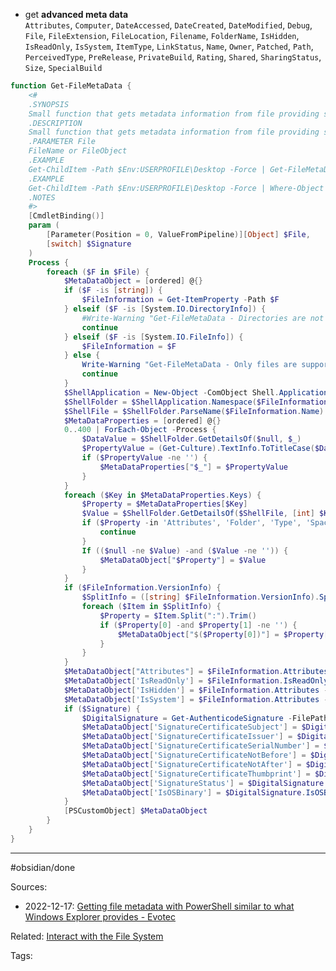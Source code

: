 - get **advanced meta data**    
  ` Attributes `, ` Computer `, ` DateAccessed `, ` DateCreated `, ` DateModified `, ` Debug `, ` File `, ` FileExtension `, ` FileLocation `, ` Filename `, ` FolderName `, ` IsHidden `, ` IsReadOnly `, ` IsSystem `, ` ItemType `, ` LinkStatus `, ` Name `, ` Owner `, ` Patched `, ` Path `, ` PerceivedType `, ` PreRelease `, ` PrivateBuild `, ` Rating `, ` Shared `, ` SharingStatus `, ` Size `, ` SpecialBuild `

```powershell
function Get-FileMetaData {
    <#
    .SYNOPSIS
    Small function that gets metadata information from file providing similar output to what Explorer shows when viewing file
    .DESCRIPTION
    Small function that gets metadata information from file providing similar output to what Explorer shows when viewing file
    .PARAMETER File
    FileName or FileObject
    .EXAMPLE
    Get-ChildItem -Path $Env:USERPROFILE\Desktop -Force | Get-FileMetaData | Out-HtmlView -ScrollX -Filtering -AllProperties
    .EXAMPLE
    Get-ChildItem -Path $Env:USERPROFILE\Desktop -Force | Where-Object { $_.Attributes -like '*Hidden*' } | Get-FileMetaData | Out-HtmlView -ScrollX -Filtering -AllProperties
    .NOTES
    #>
    [CmdletBinding()]
    param (
        [Parameter(Position = 0, ValueFromPipeline)][Object] $File,
        [switch] $Signature
    )
    Process {
        foreach ($F in $File) {
            $MetaDataObject = [ordered] @{}
            if ($F -is [string]) {
                $FileInformation = Get-ItemProperty -Path $F
            } elseif ($F -is [System.IO.DirectoryInfo]) {
                #Write-Warning "Get-FileMetaData - Directories are not supported. Skipping $F."
                continue
            } elseif ($F -is [System.IO.FileInfo]) {
                $FileInformation = $F
            } else {
                Write-Warning "Get-FileMetaData - Only files are supported. Skipping $F."
                continue
            }
            $ShellApplication = New-Object -ComObject Shell.Application
            $ShellFolder = $ShellApplication.Namespace($FileInformation.Directory.FullName)
            $ShellFile = $ShellFolder.ParseName($FileInformation.Name)
            $MetaDataProperties = [ordered] @{}
            0..400 | ForEach-Object -Process {
                $DataValue = $ShellFolder.GetDetailsOf($null, $_)
                $PropertyValue = (Get-Culture).TextInfo.ToTitleCase($DataValue.Trim()).Replace(' ', '')
                if ($PropertyValue -ne '') {
                    $MetaDataProperties["$_"] = $PropertyValue
                }
            }
            foreach ($Key in $MetaDataProperties.Keys) {
                $Property = $MetaDataProperties[$Key]
                $Value = $ShellFolder.GetDetailsOf($ShellFile, [int] $Key)
                if ($Property -in 'Attributes', 'Folder', 'Type', 'SpaceFree', 'TotalSize', 'SpaceUsed') {
                    continue
                }
                If (($null -ne $Value) -and ($Value -ne '')) {
                    $MetaDataObject["$Property"] = $Value
                }
            }
            if ($FileInformation.VersionInfo) {
                $SplitInfo = ([string] $FileInformation.VersionInfo).Split([char]13)
                foreach ($Item in $SplitInfo) {
                    $Property = $Item.Split(":").Trim()
                    if ($Property[0] -and $Property[1] -ne '') {
                        $MetaDataObject["$($Property[0])"] = $Property[1]
                    }
                }
            }
            $MetaDataObject["Attributes"] = $FileInformation.Attributes
            $MetaDataObject['IsReadOnly'] = $FileInformation.IsReadOnly
            $MetaDataObject['IsHidden'] = $FileInformation.Attributes -like '*Hidden*'
            $MetaDataObject['IsSystem'] = $FileInformation.Attributes -like '*System*'
            if ($Signature) {
                $DigitalSignature = Get-AuthenticodeSignature -FilePath $FileInformation.Fullname
                $MetaDataObject['SignatureCertificateSubject'] = $DigitalSignature.SignerCertificate.Subject
                $MetaDataObject['SignatureCertificateIssuer'] = $DigitalSignature.SignerCertificate.Issuer
                $MetaDataObject['SignatureCertificateSerialNumber'] = $DigitalSignature.SignerCertificate.SerialNumber
                $MetaDataObject['SignatureCertificateNotBefore'] = $DigitalSignature.SignerCertificate.NotBefore
                $MetaDataObject['SignatureCertificateNotAfter'] = $DigitalSignature.SignerCertificate.NotAfter
                $MetaDataObject['SignatureCertificateThumbprint'] = $DigitalSignature.SignerCertificate.Thumbprint
                $MetaDataObject['SignatureStatus'] = $DigitalSignature.Status
                $MetaDataObject['IsOSBinary'] = $DigitalSignature.IsOSBinary
            }
            [PSCustomObject] $MetaDataObject
        }
    }
}
```


---
#obsidian/done 

Sources:
- 2022-12-17: [Getting file metadata with PowerShell similar to what Windows Explorer provides - Evotec](https://evotec.xyz/getting-file-metadata-with-powershell-similar-to-what-windows-explorer-provides/)

Related:
[Interact with the File System](filesystem/Interact%20with%20the%20File%20System.md)

Tags:
